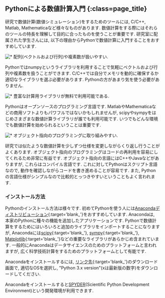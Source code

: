 ## Pythonによる数値計算入門  {:class=page_title}

研究で数値計算(数値シミュレーション)をするためのツールには, C/C++, Matlab, Mathematicaなど様々なものがあります.
数値計算をする際にはそれらのツールの特長を理解して目的に合ったものを使うことが重要です.
研究室に配属された学生さんには, 以下の理由からPythonで数値計算に入門することをおすすめしています. 

![*](../img/icon.gif) 配列(ベクトルおよび行列)や複素数が扱いやすい. 

Pythonではnumpyというライブラリを利用することで気軽にベクトルおよび行列や複素数を扱うことができます.
C/C++では自分でメモリを動的に確保するか適切なライブラリを選ぶ必要があります.
Pythonの方があまり気を使う必要がありません. 

![*](../img/icon.gif) 豊富な計算用ライブラリが無料で利用可能である. 

Pythonはオープンソースのプログラミング言語です.
MatlabやMathematicaなどの商用ソフトよりもパワフルではないかもしれませんが, scipyやsympyをはじめさまざまな数値計算ライブラリが誰でも利用可能です. 
いつでもどんな環境でも数値計算を始められるということは重要です. 

![*](../img/icon.gif) オブジェクト指向のプログラミングに取り組みやすい. 

研究では似たような数値計算を少しずつ仕様を変更しながらくり返し行うことがよくあります.
オブジェクト指向のプログラミングはコードの再利用を容易にしてくれるため非常に有益です.
オブジェクト指向の言語にはC++やJavaなどがありますが, これらはコンパイル言語です.
これに対してPythonはスクリプト言語なので, 動作を確認しながらコードを書き進めることが容易です.
また, Pythonの言語仕様がシンプルなので比較的とっつきやすいということもよく言われます. 


### インストール方法

Pythonのインストール方法は様々です.
初めてPythonを使う人には[Anacondaディストリビューション](https://www.anaconda.com/distribution/){:target='blank_'}をおすすめしています.
Anacondaは, 本家のPythonに種々の機能を追加したアプリケーションです.
Pythonで数値計算をするためにはいろいろと追加のライブラリをインポートすることになりますが, Anacondaには[scipy](https://www.scipy.org/){:target='blank_'}, [sympy](https://www.sympy.org){:target='blank_'}, [Matplotlib](https://matplotlib.org/){:target='blank_'}などの重要なライブラリがあらかじめ含まれています. 一般的にAnacondaはデータサイエンスのためのプラットフォームと言われますが, 広く科学技術計算をするためのプラットフォームとして有能です. 

Anacondaをインストールするには, [リンク先](https://www.anaconda.com/distribution/#download-section){:target='blank_'}のダウンロード画面で, 適切なOSを選択し, "Python 3.x version"(xは最新版の数字)をダウンロードしてください.


Anacondaをインストールすると[SPYDER](https://www.spyder-ide.org/)(Scientific Python Development Environment)という開発環境が利用できます.


<!---
## 追加ライブラリのインストール

基本的にはcondaを使って追加のライブラリをインストールします

(詳細は準備中です)
--->

